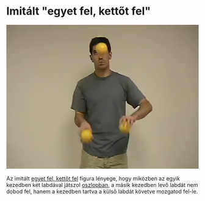 # Imitált "egyet fel, kettőt fel"

![fakeoneuptwoup](/site/videos/poster/fakeoneuptwoup.jpg)

Az imitált [egyet fel, kettőt fel](egyet-fel-kettot-fel-merleg.md) figura lényege, hogy miközben az egyik kezedben két labdával játszol [oszlopban](oszlopok.md), a másik kezedben levő labdát nem dobod fel, hanem a kezedben tartva a külső labdát követve mozgatod fel-le.


